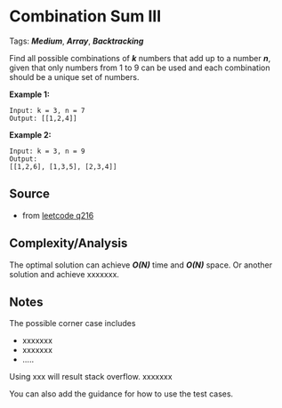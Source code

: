 [comment]: <> (This is a comment, it will not be included. For every question commit to the repository, you should put this readme file in the question/problem folder as a readme file, rename it to README.md)

# Combination Sum III
Tags: ___Medium___, ___Array___, ___Backtracking___

Find all possible combinations of ___k___ numbers that add up to a number ___n___, given that only numbers from 1 to 9 can be used and each combination should be a unique set of numbers.


__Example 1:__
```
Input: k = 3, n = 7
Output: [[1,2,4]]
```

__Example 2:__
```
Input: k = 3, n = 9
Output:
[[1,2,6], [1,3,5], [2,3,4]]
```

## Source
* from [leetcode q216](https://leetcode.com/problems/combination-sum-iii)

## Complexity/Analysis
The optimal solution can achieve ___O(N)___ time and ___O(N)___ space. Or another solution and achieve xxxxxxx.

## Notes
The possible corner case includes
* xxxxxxx
* xxxxxxx
* .....

Using xxx will result stack overflow. xxxxxxx

You can also add the guidance for how to use the test cases.

